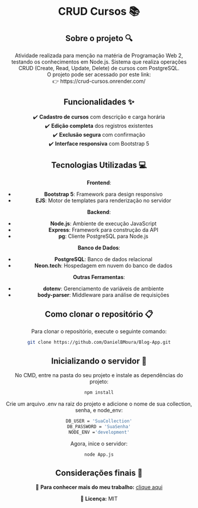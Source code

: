<div align="center">
<h1 align="center">  CRUD Cursos 📚 </h1>

## Sobre o projeto 🔍

<p align="center">
Atividade realizada para menção na matéria de Programação Web 2, testando os conhecimentos em Node.js. Sistema que realiza operações CRUD (Create, Read, Update, Delete) de cursos com PostgreSQL.<br>
O projeto pode ser acessado por este link: <br>
👉 https://crud-cursos.onrender.com/
</p>

## Funcionalidades ✨

✔️ **Cadastro de cursos** com descrição e carga horária  
✔️ **Edição completa** dos registros existentes  
✔️ **Exclusão segura** com confirmação  
✔️ **Interface responsiva** com Bootstrap 5 

## Tecnologias Utilizadas 💻

**Frontend**:
- **Bootstrap 5**: Framework para design responsivo
- **EJS**: Motor de templates para renderização no servidor

**Backend**:
- **Node.js**: Ambiente de execução JavaScript
- **Express**: Framework para construção da API
- **pg**: Cliente PostgreSQL para Node.js

**Banco de Dados**:
- **PostgreSQL**: Banco de dados relacional
- **Neon.tech**: Hospedagem em nuvem do banco de dados

**Outras Ferramentas**:
- **dotenv**: Gerenciamento de variáveis de ambiente
- **body-parser**: Middleware para análise de requisições

## Como clonar o repositório 📋

Para clonar o repositório, execute o seguinte comando:

```bash
git clone https://github.com/DanielBMoura/Blog-App.git
```

## Inicializando o servidor 🚀

No CMD, entre na pasta do seu projeto e instale as dependências do projeto:
```bash
npm install
```

Crie um arquivo .env na raiz do projeto e adicione o nome de sua collection, senha, e node_env:
```bash
DB_USER = 'SuaCollection'
DB_PASSWORD = 'SuaSenha'
NODE_ENV ='development'
```

Agora, inice o servidor:
```bash
node App.js
```

## Considerações finais 📝

🔗 **Para conhecer mais do meu trabalho:** [clique aqui](https://www.linkedin.com/in/daniel-borazo-de-moura-b4a995356/)

📜 **Licença:** MIT

 </div>
